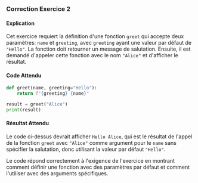 
### Correction Exercice 2

#### Explication
Cet exercice requiert la définition d'une fonction `greet` qui accepte deux paramètres: `name` et `greeting`, avec `greeting` ayant une valeur par défaut de `"Hello"`. La fonction doit retourner un message de salutation. Ensuite, il est demandé d'appeler cette fonction avec le nom `"Alice"` et d'afficher le résultat.

#### Code Attendu

```python
def greet(name, greeting="Hello"):
    return f"{greeting} {name}"

result = greet("Alice")
print(result)
```

#### Résultat Attendu
Le code ci-dessus devrait afficher `Hello Alice`, qui est le résultat de l'appel de la fonction `greet` avec `"Alice"` comme argument pour le `name` sans spécifier la salutation, donc utilisant la valeur par défaut `"Hello"`.

Le code répond correctement à l'exigence de l'exercice en montrant comment définir une fonction avec des paramètres par défaut et comment l'utiliser avec des arguments spécifiques.
